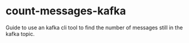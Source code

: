 # count-messages-kafka
Guide to use an kafka cli tool to find the number of messages still in the kafka topic.
